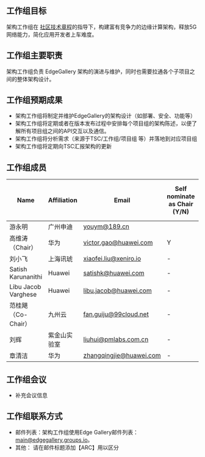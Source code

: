 ## 工作组目标

架构工作组在 [社区技术章程](https://gitee.com/EdgeGallery/community/wikis/Technical%20Charter?sort_id=2424069)的指导下，构建富有竞争力的边缘计算架构，释放5G 网络能力，简化应用开发者上车难度。

## 工作组主要职责

架构工作组负责 EdgeGallery 架构的演进与维护，同时也需要拉通各个子项目之间的整体架构设计。

## 工作组预期成果

- 架构工作组将制定并维护EdgeGallery的架构设计（如部署、安全、功能等）
- 架构工作组将定期或者在版本发布过程中安排每个项目组的架构陈述，以便了解所有项目组之间的API交互以及通信。
- 架构工作组将分析需求（来源于TSC/工作组/项目组 等）并落地到对应项目组
- 架构工作组将定期向TSC汇报架构的更新

## 工作组成员
| **Name**          | **Affiliation**       | **Email**                                                   |  **Self nominate as Chair (Y/N)** | **Self Nominate as Co-Chair (Y/N)** |
|-------------------|-----------------------|-------------------------------------------------------------|--------------------------------|-------------------------------------|
| 游永明     | 广州申迪           | youym@189.cn     |                               |                                    
| 高维涛 （Chair） | 华为 |  victor.gao@huawei.com  |  Y  | -  |
| 刘小飞 | 上海讯琥 |  xiaofei.liu@xeniro.io  | -   | -  |
| Satish Karunanithi | Huawei |  satishk@huawei.com  | -   | -  |
| Libu Jacob Varghese | Huawei | libu.jacob@huawei.com  | -   | -  |
| 范桂飓 （Co-Chair） | 九州云 | fan.guiju@99cloud.net  | -  | Y  |
| 刘辉 | 紫金山实验室 | liuhui@pmlabs.com.cn  | -   | -  |
| 章清洁 | 华为 | zhangqingjie@huawei.com | - | - |

## 工作组会议
* 补充会议信息

## 工作组联系方式
* 邮件列表：架构工作组使用Edge Gallery邮件列表： main@edgegallery.groups.io。
* 其他： 请在邮件标题添加【ARC】用以区分

